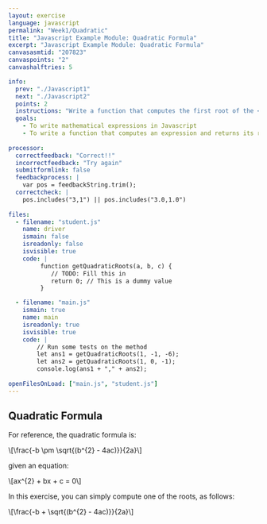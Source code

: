 ```yaml
---
layout: exercise
language: javascript
permalink: "Week1/Quadratic"
title: "Javascript Example Module: Quadratic Formula"
excerpt: "Javascript Example Module: Quadratic Formula"
canvasasmtid: "207823"
canvaspoints: "2"
canvashalftries: 5

info:
  prev: "./Javascript1"
  next: "./Javascript2"
  points: 2
  instructions: "Write a function that computes the first root of the <a href=\"https://en.wikipedia.org/wiki/Quadratic_equation\">quadratic equation</a> (NOTE: We will actually find a practical use of this very soon).  In addition to multiplying b by itself, you can compute <code>b*b</code> using the <code><a href = \"https://developer.mozilla.org/en-US/docs/Web/JavaScript/Reference/Global_Objects/Math/pow\">Math.pow</a></code> function.  The <code><a href = \"https://developer.mozilla.org/en-US/docs/Web/JavaScript/Reference/Global_Objects/Math/sqrt\">Math.sqrt()</a></code> function takes a single parameter, which is the number whose root should be computed, and returns the result.  Now complete the code below"
  goals:
    - To write mathematical expressions in Javascript
    - To write a function that computes an expression and returns its result
    
processor:  
  correctfeedback: "Correct!!" 
  incorrectfeedback: "Try again"
  submitformlink: false
  feedbackprocess: | 
    var pos = feedbackString.trim();
  correctcheck: |
    pos.includes("3,1") || pos.includes("3.0,1.0")        
 
files:
  - filename: "student.js"
    name: driver
    ismain: false
    isreadonly: false
    isvisible: true
    code: | 
         function getQuadraticRoots(a, b, c) {
            // TODO: Fill this in
            return 0; // This is a dummy value
         }

  - filename: "main.js"
    ismain: true
    name: main
    isreadonly: true
    isvisible: true
    code: |
        // Run some tests on the method
        let ans1 = getQuadraticRoots(1, -1, -6);
        let ans2 = getQuadraticRoots(1, 0, -1);
        console.log(ans1 + "," + ans2);
        
openFilesOnLoad: ["main.js", "student.js"]
---
```


## Quadratic Formula

For reference, the quadratic formula is:

<span>\\[\frac{-b \pm \sqrt{(b^{2} - 4ac)}}{2a}\\]</span>

given an equation:

<span>\\[ax^{2} + bx + c = 0\\]</span>

In this exercise, you can simply compute one of the roots, as follows:

<span>\\[\frac{-b + \sqrt{(b^{2} - 4ac)}}{2a}\\]</span>